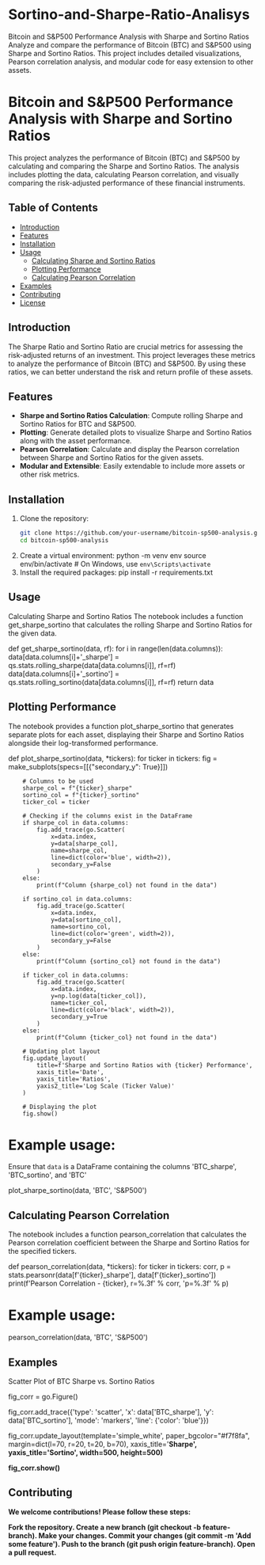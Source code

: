 # Sortino-and-Sharpe-Ratio-Analisys
Bitcoin and S&amp;P500 Performance Analysis with Sharpe and Sortino Ratios  Analyze and compare the performance of Bitcoin (BTC) and S&amp;P500 using Sharpe and Sortino Ratios. This project includes detailed visualizations, Pearson correlation analysis, and modular code for easy extension to other assets.

# Bitcoin and S&P500 Performance Analysis with Sharpe and Sortino Ratios

This project analyzes the performance of Bitcoin (BTC) and S&P500 by calculating and comparing the Sharpe and Sortino Ratios. The analysis includes plotting the data, calculating Pearson correlation, and visually comparing the risk-adjusted performance of these financial instruments.

## Table of Contents

- [Introduction](#introduction)
- [Features](#features)
- [Installation](#installation)
- [Usage](#usage)
  - [Calculating Sharpe and Sortino Ratios](#calculating-sharpe-and-sortino-ratios)
  - [Plotting Performance](#plotting-performance)
  - [Calculating Pearson Correlation](#calculating-pearson-correlation)
- [Examples](#examples)
- [Contributing](#contributing)
- [License](#license)

## Introduction

The Sharpe Ratio and Sortino Ratio are crucial metrics for assessing the risk-adjusted returns of an investment. This project leverages these metrics to analyze the performance of Bitcoin (BTC) and S&P500. By using these ratios, we can better understand the risk and return profile of these assets.

## Features

- **Sharpe and Sortino Ratios Calculation**: Compute rolling Sharpe and Sortino Ratios for BTC and S&P500.
- **Plotting**: Generate detailed plots to visualize Sharpe and Sortino Ratios along with the asset performance.
- **Pearson Correlation**: Calculate and display the Pearson correlation between Sharpe and Sortino Ratios for the given assets.
- **Modular and Extensible**: Easily extendable to include more assets or other risk metrics.

## Installation

1. Clone the repository:
   ```bash
   git clone https://github.com/your-username/bitcoin-sp500-analysis.git
   cd bitcoin-sp500-analysis
2. Create a virtual environment:
   python -m venv env
   source env/bin/activate  # On Windows, use `env\Scripts\activate`
3. Install the required packages:
   pip install -r requirements.txt
## Usage
Calculating Sharpe and Sortino Ratios
The notebook includes a function get_sharpe_sortino that calculates the rolling Sharpe and Sortino Ratios for the given data.

def get_sharpe_sortino(data, rf):
  for i in range(len(data.columns)):
    data[data.columns[i]+'_sharpe'] = qs.stats.rolling_sharpe(data[data.columns[i]], rf=rf)
    data[data.columns[i]+'_sortino'] = qs.stats.rolling_sortino(data[data.columns[i]], rf=rf)
  return data

## Plotting Performance
The notebook provides a function plot_sharpe_sortino that generates separate plots for each asset, displaying their Sharpe and Sortino Ratios alongside their log-transformed performance.

def plot_sharpe_sortino(data, *tickers):
    for ticker in tickers:
        fig = make_subplots(specs=[[{"secondary_y": True}]])

        # Columns to be used
        sharpe_col = f"{ticker}_sharpe"
        sortino_col = f"{ticker}_sortino"
        ticker_col = ticker

        # Checking if the columns exist in the DataFrame
        if sharpe_col in data.columns:
            fig.add_trace(go.Scatter(
                x=data.index,
                y=data[sharpe_col],
                name=sharpe_col,
                line=dict(color='blue', width=2)),
                secondary_y=False
            )
        else:
            print(f"Column {sharpe_col} not found in the data")

        if sortino_col in data.columns:
            fig.add_trace(go.Scatter(
                x=data.index,
                y=data[sortino_col],
                name=sortino_col,
                line=dict(color='green', width=2)),
                secondary_y=False
            )
        else:
            print(f"Column {sortino_col} not found in the data")

        if ticker_col in data.columns:
            fig.add_trace(go.Scatter(
                x=data.index,
                y=np.log(data[ticker_col]),
                name=ticker_col,
                line=dict(color='black', width=2)),
                secondary_y=True
            )
        else:
            print(f"Column {ticker_col} not found in the data")

        # Updating plot layout
        fig.update_layout(
            title=f'Sharpe and Sortino Ratios with {ticker} Performance',
            xaxis_title='Date',
            yaxis_title='Ratios',
            yaxis2_title='Log Scale (Ticker Value)'
        )

        # Displaying the plot
        fig.show()

# Example usage:
Ensure that `data` is a DataFrame containing the columns 'BTC_sharpe', 'BTC_sortino', and 'BTC'

plot_sharpe_sortino(data, 'BTC', 'S&P500')

## Calculating Pearson Correlation
The notebook includes a function pearson_correlation that calculates the Pearson correlation coefficient between the Sharpe and Sortino Ratios for the specified tickers.

def pearson_correlation(data, *tickers):
    for ticker in tickers:
        corr, p = stats.pearsonr(data[f'{ticker}_sharpe'], data[f'{ticker}_sortino'])
        print(f'Pearson Correlation - {ticker}, r=%.3f' % corr, 'p=%.3f' % p)

# Example usage:
pearson_correlation(data, 'BTC', 'S&P500')

## Examples
Scatter Plot of BTC Sharpe vs. Sortino Ratios

fig_corr = go.Figure()

fig_corr.add_trace({'type': 'scatter',
                    'x': data['BTC_sharpe'],
                    'y': data['BTC_sortino'],
                    'mode': 'markers',
                    'line': {'color': 'blue'}})

fig_corr.update_layout(template='simple_white', paper_bgcolor="#f7f8fa",
                       margin=dict(l=70, r=20, t=20, b=70),
                       xaxis_title='<b>Sharpe', yaxis_title='<b>Sortino',
                       width=500, height=500)

fig_corr.show()

## Contributing
We welcome contributions! Please follow these steps:

Fork the repository.
Create a new branch (git checkout -b feature-branch).
Make your changes.
Commit your changes (git commit -m 'Add some feature').
Push to the branch (git push origin feature-branch).
Open a pull request.

